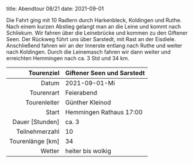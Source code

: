 title: Abendtour 08/21
date: 2021-09-01

Die Fahrt ging mit 10 Radlern durch Harkenbleck, Koldingen und Ruthe. Nach einem kurzen Abstieg gelangt man an die Leine und kommt nach Schliekum. Wir fahren über die Leinebrücke und kommen zu den Giftener Seen. Der Rückweg führt uns über Sarstedt, mit Rast an der Eisdiele. Anschließend fahren wir an der Innerste entlang nach Ruthe und weiter nach Koldingen. Durch die Leinemasch fahren wir dann weiter und erreichten Hemmingen nach ca. 3 Std und
34 km.

Tourenziel       | Giftener Seen und Sarstedt
---------------: | -----------------------
Datum            | 2021-09-01-Mi
Tourenrart       | Feierabend
Tourenleiter     | Günther Kleinod
Start            | Hemmingen Rathaus 17:00
Dauer [Stunden]  | ca. 3
Teilnehmerzahl   | 10
Tourenlänge [km] | 34
Wetter           | heiter bis wolkig